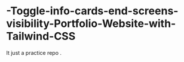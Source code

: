 # -Toggle-info-cards-end-screens-visibility-Portfolio-Website-with-Tailwind-CSS
It just a  practice repo .
